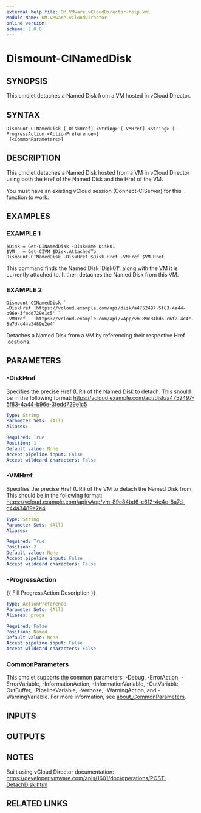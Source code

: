 ```yaml
---
external help file: DM.VMware.vCloudDirector-help.xml
Module Name: DM.VMware.vCloudDirector
online version:
schema: 2.0.0
---
```


# Dismount-CINamedDisk

## SYNOPSIS
This cmdlet detaches a Named Disk from a VM hosted in vCloud Director.

## SYNTAX

```
Dismount-CINamedDisk [-DiskHref] <String> [-VMHref] <String> [-ProgressAction <ActionPreference>]
 [<CommonParameters>]
```

## DESCRIPTION
This cmdlet detaches a Named Disk hosted from a VM in vCloud Director using both the Href of the Named Disk and the Href of the VM.

You must have an existing vCloud session (Connect-CIServer) for this function to work.

## EXAMPLES

### EXAMPLE 1
```
$Disk = Get-CINamedDisk -DiskName Disk01
$VM   = Get-CIVM $Disk.AttachedTo
Dismount-CINamedDisk -DiskHref $Disk.Href -VMHref $VM.Href
```

This command finds the Named Disk 'Disk01', along with the VM it is currently attached to.
It then detaches the Named Disk from this VM.

### EXAMPLE 2
```
Dismount-CINamedDisk `
-DiskHref 'https://vcloud.example.com/api/disk/a4752497-5f83-4a44-b96e-3fedd729e1c5' `
-VMHref   'https://vcloud.example.com/api/vApp/vm-89c84bd6-c6f2-4e4c-8a7d-c44a3489e2e4'
```

Detaches a Named Disk from a VM by referencing their respective Href locations.

## PARAMETERS

### -DiskHref
Specifies the precise Href (URI) of the Named Disk to detach.
This should be in the following format:
https://vcloud.example.com/api/disk/a4752497-5f83-4a44-b96e-3fedd729e1c5

```yaml
Type: String
Parameter Sets: (All)
Aliases:

Required: True
Position: 1
Default value: None
Accept pipeline input: False
Accept wildcard characters: False
```

### -VMHref
Specifies the precise Href (URI) of the VM to detach the Named Disk from.
This should be in the following format:
https://vcloud.example.com/api/vApp/vm-89c84bd6-c6f2-4e4c-8a7d-c44a3489e2e4

```yaml
Type: String
Parameter Sets: (All)
Aliases:

Required: True
Position: 2
Default value: None
Accept pipeline input: False
Accept wildcard characters: False
```

### -ProgressAction
{{ Fill ProgressAction Description }}

```yaml
Type: ActionPreference
Parameter Sets: (All)
Aliases: proga

Required: False
Position: Named
Default value: None
Accept pipeline input: False
Accept wildcard characters: False
```

### CommonParameters
This cmdlet supports the common parameters: -Debug, -ErrorAction, -ErrorVariable, -InformationAction, -InformationVariable, -OutVariable, -OutBuffer, -PipelineVariable, -Verbose, -WarningAction, and -WarningVariable. For more information, see [about_CommonParameters](http://go.microsoft.com/fwlink/?LinkID=113216).

## INPUTS

## OUTPUTS

## NOTES
Built using vCloud Director documentation:
https://developer.vmware.com/apis/1601/doc/operations/POST-DetachDisk.html

## RELATED LINKS
